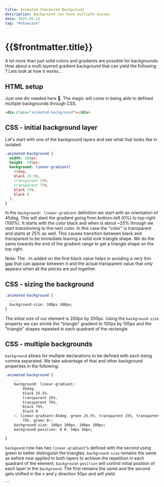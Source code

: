 ```yaml
---
title: Animated Checkered Background
description: Background can have multiple pieces
date: 2025.05.12
tag: "#showcase"
---
```


<style>
.layer-a, .layer-b, .layer-c{
  animation:none;
  border:0.1rem solid var(--vp-c-default-1);
}
.layer-a{
  background: linear-gradient(
      45deg,
      black 25.5%,
      transparent 25%,
      transparent 75%,
      black 75%,
      black 0
    );
}
.layer-b{
background: linear-gradient(
      45deg,
      black 25.5%,
      transparent 25%,
      transparent 75%,
      black 75%,
      black 0
    );
    background-size: 100px 100px;
}


.layer-c{
    background:
        linear-gradient(45deg, black 25.5%, transparent 25%, transparent 75%, black 75%, black 0),
        linear-gradient(45deg, green 25.5%, transparent 25%, transparent 75%, green 75%, green 0);
    background-repeat: repeat, repeat;
    background-position: 0 0, 50px 50px;
    background-size: 100px 100px, 100px 100px;
    animation: move-layer-c 10s linear infinite;
}

.layer-d{
    background:
        linear-gradient(45deg, black 25.5%, transparent 25%, transparent 75%, black 75%, black 0),
        linear-gradient(45deg, green 25.5%, transparent 25%, transparent 75%, green 75%, green 0);
    background-repeat: repeat, repeat;
    /* background-position: 0 0, 50px 50px; */
    /* background-size: 100px 100px, 100px 100px; */
    animation: move-layer-d 10s linear infinite;
}
@keyframes move-layer-c{
    0%{
     background-position: 0 0, 0 0;
    background-size: 100px 100px, 100px 100px;     
    }
     50% {
    background-position: 0 0, 50px 0;
    background-size: 100px 100px, 100px 100px;
  }
 100% {
    background-position: 0 0px, 50px 50px;
    background-size: 100px 100px, 100px 100px;
  }  
}

@keyframes move-layer-d{
    0%{
     background-position: 0 0, 0 0;
    background-size: 200px 200px, 200px 200px;     
    }
     50% {
    background-position: 0 0, 0 0;
    background-size: 100px 100px, 200px 200px;
  }
 100% {
    background-position: 0 0px, 50px 50px;
    background-size: 100px 100px, 100px 100px;
  }  
}

</style>

# {{$frontmatter.title}}

<Badge :text="$frontmatter.date" />
<Badge :text="$frontmatter.tag" />

A lot more than just solid colors and gradients are possible for backgrounds. How about a multi layered gradient background that can yield the following ? Lets look at how it works...

<AnimatedBackground />

## HTML setup

Just one div needed here 🤯. The magic will come in being able to defined multiple backgrounds through CSS.

```html
<div class="animated-background"></div>
```

## CSS - initial background layer

Let's start with one of the background layers and see what that looks like in isolated

```css
.animated-background {
  width: 200px;
  height: 200px;
  background: linear-gradient(
    45deg,
    black 25.5%,
    transparent 25%,
    transparent 75%,
    black 75%,
    black 0
  );
}
```

In the `background: linear-gradient` definition we start with an orientation of 45deg. This will slant the gradient going from bottom-left (0%) to top-right (100%). It starts with the color black and when is about ~25% through we start transitioning to the next color. In this case the "color" is transparent and starts at 25% as well. This causes transition between black and transparent to be immediate leaving a solid look triangle shape. We do the same towards the end of the gradient range to get a triangle shape on the top right.

Note: The `.5%` added on the first black value helps in avoiding a very thin gap that can appear between it and the actual transparent value that only appears when all the pieces are put together.

<div class="animated-background layer-a"></div>

## CSS - sizing the background

```css
.animated-background {
  ...
  background-size: 100px 100px;
}
```

The initial size of our element is 200px by 200px. Using the `background-size` property we can shrink the "triangle" gradient to 100px by 100px and the "triangle" shapes repeated in each quadrant of the rectangle.

<div class="animated-background layer-b"></div>

## CSS - multiple backgrounds

`background` allows for multiple declarations to be defined with each being comma separated. We take advantage of that and other background properties in the following:

```css
.animated-background {
    ...
    background: linear-gradient(
        45deg,
        black 25.5%,
        transparent 25%,
        transparent 75%,
        black 75%,
        black 0
    ), linear-gradient(45deg, green 25.5%, transparent 25%, transparent 75%, green
        75%, green 0);
    background-size: 100px 100px, 100px 100px;
    background-position: 0 0, 50px 50px;

}
```

`backgound` now has two `linear-gradient`'s defined with the second using green to better distinguish the triangles. `background-size` remains the same as before now applied to both layers to achieve the repetition in each quadrant of the element. `background-position` will control initial position of each layer in the `background`. The first remains the same and the second gets shifted in the x and y direction 50px and will yield:

<div class="animated-background layer-c"></div>
```
